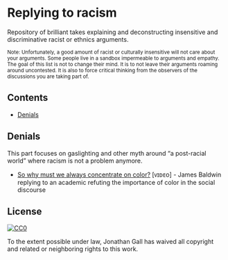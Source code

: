 # Replying to racism

Repository of brilliant takes explaining and deconstructing insensitive and discriminative racist or ethnics arguments.

<sub>Note: Unfortunately, a good amount of racist or culturally insensitive will not care about your arguments. Some people live in a sandbox impermeable to arguments and empathy. The goal of this list is not to change their mind. It is to not leave their arguments roaming around uncontested. It is also to force critical thinking from the observers of the discussions you are taking part of.</sub>

## Contents

- [Denials](#denial)


## Denials
This part focuses on gaslighting and other myth around “a post-racial world” where racism is not a problem anymore.

- [So why must we always concentrate on color?](https://youtu.be/_fZQQ7o16yQ?t=1m21s) [ᴠɪᴅᴇᴏ] - James Baldwin replying to an academic refuting the importance of color in the social discourse 


## License

[![CC0](http://mirrors.creativecommons.org/presskit/buttons/88x31/svg/cc-zero.svg)](https://creativecommons.org/publicdomain/zero/1.0/)

To the extent possible under law, Jonathan Gall has waived all copyright and related or neighboring rights to this work.
